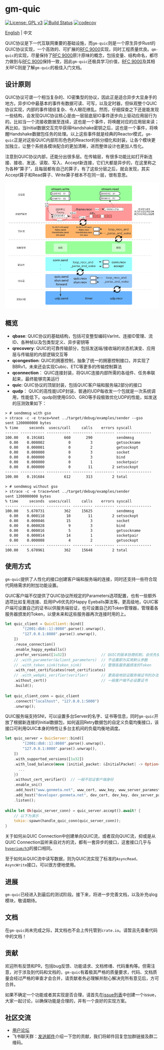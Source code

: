 # gm-quic

[![License: GPL v3](https://img.shields.io/badge/License-GPLv3-blue.svg)](https://www.gnu.org/licenses/gpl-3.0)
[![Build Status](https://img.shields.io/github/actions/workflow/status/genmeta/gm-quic/rust.yml)](https://github.com/genmeta/gm-quic/actions/workflows/rust.yml)
[![codecov](https://codecov.io/gh/genmeta/gm-quic/graph/badge.svg)](https://codecov.io/gh/genmeta/gm-quic)

[English](README.md) | 中文

QUIC协议是下一代互联网重要的基础设施，而`gm-quic`则是一个原生异步Rust的QUIC协议实现，一个高效的、可扩展的[RFC 9000][1]实现，同时工程质量优良。`qm-quic`的实现，尽量保持了[RFC 9000][1]原汁原味的概念，包括变量、结构命名，都尽力做到与[RFC 9000][1]保持一致，因此`gm-quic`还极具学习价值，[RFC 9000][1]及其相关RFC则是了解`gm-quic`的极佳入门文档。


## 设计原则

QUIC协议可谓一个相当复杂的、IO密集型的协议，因此正是适合异步大显身手的地方。异步IO中最基本的事件有数据可读、可写，以及定时器，但纵观整个QUIC协议实现，内部的事件错综复杂、令人眼花缭乱。然而，仔细探查之下还是能发现一些结构，会发现QUIC协议核心是由一层层底层IO事件逐步向上驱动应用层行为的。比如当一个流接收数据至连续，这也是一个事件，将唤醒对应的应用层来读；再比如，当Initial数据交互完毕获得Handshake密钥之后，这也是一个事件，将唤醒Handshake数据包任务的处理。以上这些事件就是经典的Reactor模式，`gm-quic`正是对这些QUIC内部形形色色的Reactor的拆分细化和封装，让各个模块更加独立，让整个系统各模块配合的更加清晰，进而整体设计也更加人性化。

注意到QUIC协议内部，还能分出很多层。在传输层，有很多功能比如打开新连接、接收、发送、读取、写入、Accept新连接，它们大都是异步的，在这里称之为各种“算子”，且每层都有自己的算子，有了这些分层之后，就会发现，其实Accept算子和Read算子、Write算子根本不在同一层，很有意思。

![image](https://github.com/genmeta/gm-quic/blob/main/images/arch.png)


## 概览

- **qbase**: QUIC协议的基础结构，包括可变整型编码VarInt、连接ID管理、流ID、各种帧以及包类型定义、异步密钥等
- **qrecovery**: QUIC的可靠传输部分，包括发送端/接收端的状态机演变、应用层与传输层的内部逻辑交互等
- **qcongestion**: QUIC的拥塞控制，抽象了统一的拥塞控制接口，并实现了BBRv1，未来还会实现Cubic、ETC等更多的传输控制算法
- **qconnection**： QUIC连接封装，将QUIC连接内部所需的各组件、任务串联起来，最终能够完美运行
- **quic**: QUIC协议的顶层封装，包括QUIC客户端和服务端2部分的接口
- **qudp**： QUIC的高性能UDP封装，普通的UDP每收发一个包就是一次系统调用，性能低下。qudp则使用GSO、GRO等手段极致优化UDP的性能，如发送的压测效果如下：

```
> # sendmmsg with gso
> strace -c -e trace=%net ../target/debug/examples/sender --gso
sent 1200000000 bytes
% time     seconds  usecs/call     calls    errors syscall
------ ----------- ----------- --------- --------- ----------------
100.00    0.191681         660       290           sendmmsg
  0.00    0.000002           0         3           getsockname
  0.00    0.000001           0         2           getsockopt
  0.00    0.000000           0         3           socket
  0.00    0.000000           0         3           bind
  0.00    0.000000           0         1           socketpair
  0.00    0.000000           0        11         2 setsockopt
------ ----------- ----------- --------- --------- ----------------
100.00    0.191684         612       313         2 total

> # sendmmsg without gso
> strace -c -e trace=%net ../target/debug/examples/sender
sent 1200000000 bytes
% time     seconds  usecs/call     calls    errors syscall
------ ----------- ----------- --------- --------- ----------------
100.00    5.670731         362     15625           sendmmsg
  0.00    0.000118          10        11         2 setsockopt
  0.00    0.000046          15         3           socket
  0.00    0.000028           9         3           bind
  0.00    0.000016           5         3           getsockname
  0.00    0.000014          14         1           socketpair
  0.00    0.000008           4         2           getsockopt
------ ----------- ----------- --------- --------- ----------------
100.00    5.670961         362     15648         2 total
```

## 使用方式

`gm-quic`提供了人性化的接口创建客户端和服务端的连接，同时还支持一些符合现代网络需求的附加功能设置。

QUIC客户端不仅提供了QUIC协议所规定的Parameters选项配置，也有一些额外选项比如复用连接、启用IPv6优先的Happy Eyeballs算法等。更高级地，QUIC客户端可设置自己的证书以供服务端验证，也可设置自己的Token管理器，管理着各服务器颁发的Token，以便未来和这些服务器再次连接时用的上。

```rust
let quic_client = QuicClient::bind([
        "[2001:db8::1]:8080".parse().unwrap(),
        "127.0.0.1:8080".parse().unwrap(),
    ])
    .reuse_connection()
    .enable_happy_eyeballs()
    .prefer_versions([1u32])                // QUIC的版本协商机制，会优先使用靠前的版本，目前仅支持V1
    // .with_parameter(&client_parameters)  // 不设置即为实用默认参数
    // .with_token_sink(token_sink)         // 管理各服务器颁发的Token
    .with_root_certificates(root_certificates)
    // .with_webpki_verifier(verifier)      // 更高级地验证服务端证书的办法
    .without_cert()                         // 一般客户端不必设置证书
    .build();

let quic_client_conn = quic_client
    .connect("localhost", "127.0.0.1:5000")
    .unwrap();
```

QUIC服务端支持SNI，可以设置多台Server的名字、证书等信息，同时`gm-quic`开放了根据新连接的Initial数据包，如何返回Retry数据包的自定义负载均衡接口，该接口可利用QUIC本身的特性让多台主机间的负载均衡地调度。

```rust
let quic_server = QuicServer::bind([
        "[2001:db8::1]:8080".parse().unwrap(),
        "127.0.0.1:8080".parse().unwrap(),
    ])
    .with_supported_versions([1u32])
    .with_load_balance(move |initial_packet: &InitialPacket| -> Option<RetryPacket> {
      ...
    })
    .without_cert_verifier()  // 一般不验证客户端身份
    .enable_sni()
    .add_host("www.genmeta.net", www_cert, www_key, www_server_paramester)
    .add_host("developer.genmeta.net", dev_cert, dev_key, dev_server_parameters)
    .listen();

while let Ok(quic_server_conn) = quic_server.accept().await? {
    // 以下为演示
    tokio::spawn(handle_quic_conn(quic_server_conn));
}
```

关于如何从QUIC Connection中创建单向QUIC流，或者双向QUIC流，抑或是从QUIC Connection监听来自对方的流，都有一套异步的接口，这套接口几乎与[`hyperium/h3`](https://github.com/hyperium/h3/blob/master/docs/PROPOSAL.md#5-quic-transport)的接口相同。

至于如何从QUIC流中读写数据，则为QUIC流实现了标准的`AsyncRead`、`AsyncWrite`接口，可以很方便地使用。

## 进展

`gm-quic`已经进入到最后的测试阶段。接下来，将进一步完善文档，以及补充qlog模块，敬请期待。

## 文档

在`gm-quic`尚未完成之际，其文档也不会上传托管到`crate.io`。请暂且先查看代码中的文档！

## 贡献

欢迎所有反馈和PR，包括bug反馈、功能请求、文档修缮、代码重构等。但需注意，对于涉及到代码和文档的，`gm-quic`有着极其严格的质量要求，代码、文档质量会经过严格的审查才会合并，请贡献者务必理解并耐心解决完所有意见后，方可合并。

如果不确定一个功能或者其实现是否合理，请首先在[issue列表](https://github.com/genmeta/gm-quic/issues)中创建一个issue，大家一起讨论，以确保功能是合理的，并有一个良好的实现方案。

## 社区交流

- [用户论坛](https://github.com/genmeta/gm-quic/discussions)
- 飞书聊天群：[发送邮件](mailto:quic_team@genmeta.net)介绍一下您的贡献，我们将邮件回复您加群链接及群二维码。

[1]: https://www.rfc-editor.org/rfc/rfc9000.html
